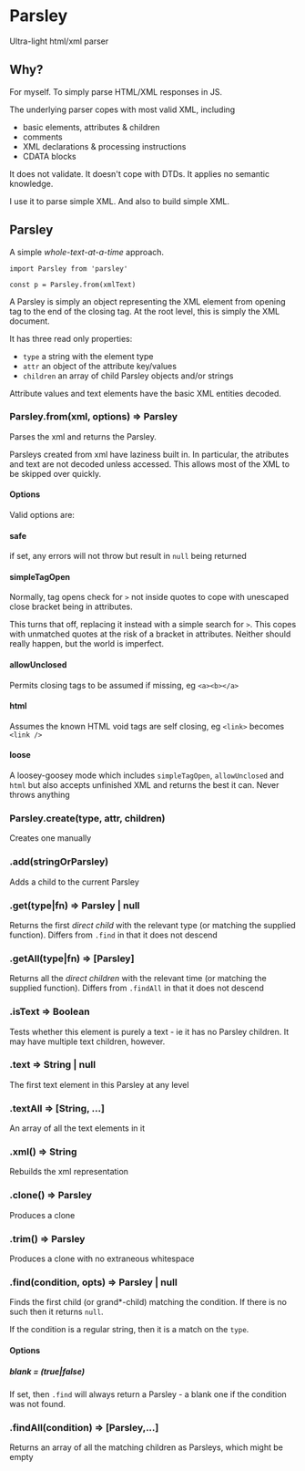 # Parsley
Ultra-light html/xml parser

## Why?

For myself. To simply parse HTML/XML responses in JS.

The underlying parser copes with most valid XML, including
- basic elements, attributes & children
- comments
- XML declarations & processing instructions
- CDATA blocks

It does not validate. It doesn't cope with DTDs. It applies no semantic knowledge.

I use it to parse simple XML. And also to build simple XML.

## Parsley

A simple _whole-text-at-a-time_ approach.

```
import Parsley from 'parsley'

const p = Parsley.from(xmlText)
```

A Parsley is simply an object representing the XML element from
opening tag to the end of the closing tag. At the root level, this is simply
the XML document.

It has three read only properties:
- `type` a string with the element type
- `attr` an object of the attribute key/values
- `children` an array of child Parsley objects and/or strings

Attribute values and text elements have the basic XML entities decoded.

### Parsley.from(xml, options) => Parsley

Parses the xml and returns the Parsley.

Parsleys created from xml have laziness built in. In particular, the atributes
and text are not decoded unless accessed. This allows most of the XML to be
skipped over quickly.

#### Options

Valid options are:
#### safe
if set, any errors will not throw but result in `null` being returned

#### simpleTagOpen
Normally, tag opens check for `>` not inside quotes to cope with unescaped
close bracket being in attributes.

This turns that off, replacing it instead with a simple search for `>`. This
copes with unmatched quotes at the risk of a bracket in attributes. Neither
should really happen, but the world is imperfect.

#### allowUnclosed
Permits closing tags to be assumed if missing, eg `<a><b></a>`

#### html
Assumes the known HTML void tags are self closing, eg `<link>` becomes `<link />`

#### loose
A loosey-goosey mode which includes `simpleTagOpen`, `allowUnclosed` and `html` but also
accepts unfinished XML and returns the best it can. Never throws anything

### Parsley.create(type, attr, children)

Creates one manually

### .add(stringOrParsley)

Adds a child to the current Parsley

### .get(type|fn) => Parsley | null

Returns the first _direct child_ with the relevant type (or matching the
supplied function). Differs from `.find` in that it does not descend

### .getAll(type|fn) => [Parsley]

Returns all the _direct children_ with the relevant time (or matching
the supplied function). Differs from `.findAll` in that it does not descend

### .isText => Boolean

Tests whether this element is purely a text - ie it has no Parsley children.
It may have multiple text children, however.

### .text => String | null

The first text element in this Parsley at any level

### .textAll => [String, ...]

An array of all the text elements in it

### .xml() => String

Rebuilds the xml representation

### .clone() => Parsley

Produces a clone

### .trim() => Parsley

Produces a clone with no extraneous whitespace

### .find(condition, opts) => Parsley | null

Finds the first child (or grand\*-child) matching the condition.
If there is no such then it returns `null`.

If the condition is a regular string, then it is a match on the `type`.


#### Options

##### blank = (true|false)

If set, then `.find` will always return a Parsley - a blank one if the condition
was not found.

### .findAll(condition) => [Parsley,...]

Returns an array of all the matching children as Parsleys, which might be empty


